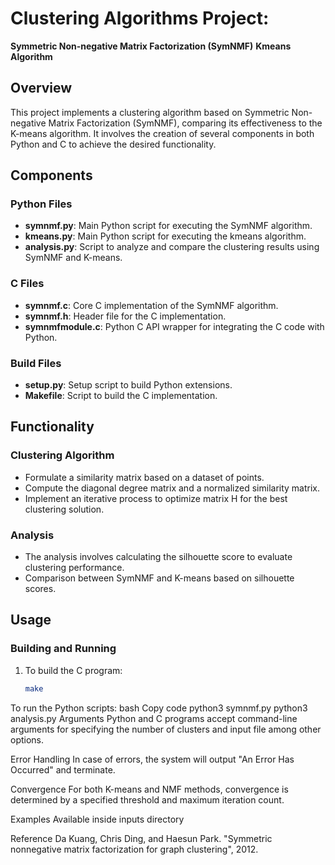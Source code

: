 # Clustering Algorithms Project:
**Symmetric Non-negative Matrix Factorization (SymNMF)**
**Kmeans Algorithm**

## Overview
This project implements a clustering algorithm based on Symmetric Non-negative Matrix Factorization (SymNMF), comparing its effectiveness to the K-means algorithm. It involves the creation of several components in both Python and C to achieve the desired functionality.

## Components
### Python Files
- **symnmf.py**: Main Python script for executing the SymNMF algorithm.
- **kmeans.py**: Main Python script for executing the kmeans algorithm.
- **analysis.py**: Script to analyze and compare the clustering results using SymNMF and K-means.

### C Files
- **symnmf.c**: Core C implementation of the SymNMF algorithm.
- **symnmf.h**: Header file for the C implementation.
- **symnmfmodule.c**: Python C API wrapper for integrating the C code with Python.

### Build Files
- **setup.py**: Setup script to build Python extensions.
- **Makefile**: Script to build the C implementation.

## Functionality

### Clustering Algorithm
- Formulate a similarity matrix based on a dataset of points.
- Compute the diagonal degree matrix and a normalized similarity matrix.
- Implement an iterative process to optimize matrix H for the best clustering solution.

### Analysis
- The analysis involves calculating the silhouette score to evaluate clustering performance.
- Comparison between SymNMF and K-means based on silhouette scores.

## Usage

### Building and Running
1. To build the C program:
   ```bash
   make
To run the Python scripts:
bash
Copy code
python3 symnmf.py <args>
python3 analysis.py <args>
Arguments
Python and C programs accept command-line arguments for specifying the number of clusters and input file among other options.

Error Handling
In case of errors, the system will output "An Error Has Occurred" and terminate.

Convergence
For both K-means and NMF methods, convergence is determined by a specified threshold and maximum iteration count.

Examples
Available inside inputs directory

Reference
Da Kuang, Chris Ding, and Haesun Park. "Symmetric nonnegative matrix factorization for graph clustering", 2012.
